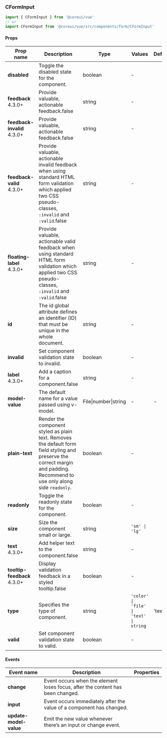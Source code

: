 ### CFormInput

```jsx
import { CFormInput } from '@coreui/vue'
// or
import CFormInput from '@coreui/vue/src/components/form/CFormInput'
```

#### Props

| Prop name                                                           | Description                                                                                                                                                                 | Type                 | Values                                  | Default |
| ------------------------------------------------------------------- | --------------------------------------------------------------------------------------------------------------------------------------------------------------------------- | -------------------- | --------------------------------------- | ------- |
| **disabled**                                                        | Toggle the disabled state for the component.                                                                                                                                | boolean              | -                                       |         |
| **feedback** <br><div class="badge bg-primary">4.3.0+</div>         | Provide valuable, actionable feedback.false                                                                                                                                 | string               | -                                       |         |
| **feedback-invalid** <br><div class="badge bg-primary">4.3.0+</div> | Provide valuable, actionable feedback.false                                                                                                                                 | string               | -                                       |         |
| **feedback-valid** <br><div class="badge bg-primary">4.3.0+</div>   | Provide valuable, actionable invalid feedback when using standard HTML form validation which applied two CSS pseudo-classes, `:invalid` and `:valid`.false                  | string               | -                                       |         |
| **floating-label** <br><div class="badge bg-primary">4.3.0+</div>   | Provide valuable, actionable valid feedback when using standard HTML form validation which applied two CSS pseudo-classes, `:invalid` and `:valid`.false                    | string               | -                                       |         |
| **id**                                                              | The id global attribute defines an identifier (ID) that must be unique in the whole document.                                                                               | string               | -                                       |         |
| **invalid**                                                         | Set component validation state to invalid.                                                                                                                                  | boolean              | -                                       |         |
| **label** <br><div class="badge bg-primary">4.3.0+</div>            | Add a caption for a component.false                                                                                                                                         | string               | -                                       |         |
| **model-value**                                                     | The default name for a value passed using v-model.                                                                                                                          | File\|number\|string | -                                       | -       |
| **plain-text**                                                      | Render the component styled as plain text. Removes the default form field styling and preserve the correct margin and padding. Recommend to use only along side `readonly`. | boolean              | -                                       |         |
| **readonly**                                                        | Toggle the readonly state for the component.                                                                                                                                | boolean              | -                                       |         |
| **size**                                                            | Size the component small or large.                                                                                                                                          | string               | `'sm' \| 'lg'`                          |         |
| **text** <br><div class="badge bg-primary">4.3.0+</div>             | Add helper text to the component.false                                                                                                                                      | string               | -                                       |         |
| **tooltip-feedback** <br><div class="badge bg-primary">4.3.0+</div> | Display validation feedback in a styled tooltip.false                                                                                                                       | boolean              | -                                       |         |
| **type**                                                            | Specifies the type of component.                                                                                                                                            | string               | `'color' \| 'file' \| 'text' \| string` | 'text'  |
| **valid**                                                           | Set component validation state to valid.                                                                                                                                    | boolean              | -                                       |         |

#### Events

| Event name             | Description                                                                    | Properties |
| ---------------------- | ------------------------------------------------------------------------------ | ---------- |
| **change**             | Event occurs when the element loses focus, after the content has been changed. |
| **input**              | Event occurs immediately after the value of a component has changed.           |
| **update-model-value** | Emit the new value whenever there’s an input or change event.                  |
